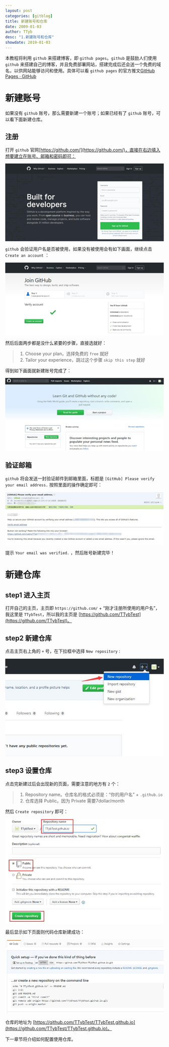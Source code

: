 ```yaml
---
layout: post
categories: [gitblog]
title: 新建账号和仓库
date: 2009-01-03
author: TTyb
desc: "1.新建账号和仓库"
showdate: 2019-01-03
---
```


本教程将利用 `github` 来搭建博客，即 `github pages`。`github` 是鼓励人们使用 `github` 来搭建自己的博客，并且免费部署网站，搭建完成后还会送一个免费的域名，以供网站能够访问和使用。具体可以看 `github pages` 的官方推文[GitHub Pages · GitHub](https://blog.github.com/2008-12-18-github-pages/)

# 新建账号

如果没有 `github` 账号，那么需要新建一个账号；如果已经有了 `github` 账号，可以看下面新建仓库。

## 注册

打开 `github` 官网[https://github.com/](https://github.com/)，直接在右边填入想要建立在账号、邮箱和密码即可：

<p style="text-align:center"><img src="/img/gitblog1/20181231145821.jpg" class="img-responsive" style="display: block; margin-right: auto; margin-left: auto;"></p>

`github` 会验证用户名是否被使用，如果没有被使用会有如下画面，继续点击 `Create an account` ：

<p style="text-align:center"><img src="/img/gitblog1/20181231155824.jpg" class="img-responsive" style="display: block; margin-right: auto; margin-left: auto;"></p>


然后后面两步都是没什么紧要的步骤，直接选就好：

>1. Choose your plan，选择免费的 `free` 就好
>2. Tailor your experience，跳过这个步骤 `skip this step` 就好

得到如下画面就新建账号完成了：

<p style="text-align:center"><img src="/img/gitblog1/20181231160638.jpg" class="img-responsive" style="display: block; margin-right: auto; margin-left: auto;"></p>

## 验证邮箱

`github` 将会发送一封验证邮件到邮箱里面，标题是 `[GitHub] Please verify your email address.` 按照里面的操作确定即可：

<p style="text-align:center"><img src="/img/gitblog1/20181231161011.jpg" class="img-responsive" style="display: block; margin-right: auto; margin-left: auto;"></p>

提示 `Your email was verified.` ，然后账号新建完毕！

# 新建仓库

## step1 进入主页

打开自己的主页，主页即 `https://github.com/` + “刚才注册所使用的用户名”，我这里是 `TTybTest`，所以我的主页是 [https://github.com/TTybTest](https://github.com/TTybTest)。

## step2 新建仓库

点击主页右上角的 `+` 号，在下拉框中选择 `New repository` :

<p style="text-align:center"><img src="/img/gitblog1/20181231161152.jpg" class="img-responsive" style="display: block; margin-right: auto; margin-left: auto;"></p>

## step3 设置仓库

点击完新建过后会出现新的页面，需要注意的地方有 `2` 个：

>1. Repository name。仓库名的格式必须是：“你的用户名” + `.github.io`
>2. 仓库选择 Public。因为 Private 需要7dollar/month

然后 `Create repository` 即可：

<p style="text-align:center"><img src="/img/gitblog1/20181231161444.jpg" class="img-responsive" style="display: block; margin-right: auto; margin-left: auto;"></p>

最后显示如下页面则代码仓库新建成功：

<p style="text-align:center"><img src="/img/gitblog1/20181231201456.jpg" class="img-responsive" style="display: block; margin-right: auto; margin-left: auto;"></p>

仓库的地址为 [https://github.com/TTybTest/TTybTest.github.io](https://github.com/TTybTest/TTybTest.github.io)。

下一章节将介绍如何配置使用仓库。